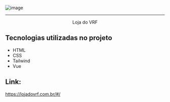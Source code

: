 ![image](https://github.com/user-attachments/assets/bd4f4fd4-0e95-49ae-84cf-2f3ef041420d)

<hr>

<p align="center">Loja do VRF</p>

## Tecnologias utilizadas no projeto
* HTML
* CSS
* Tailwind
* Vue

## Link:
https://lojadovrf.com.br/#/
